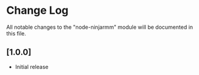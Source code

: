 # Change Log

All notable changes to the "node-ninjarmm" module will be documented in this file.

## [1.0.0]

- Initial release
